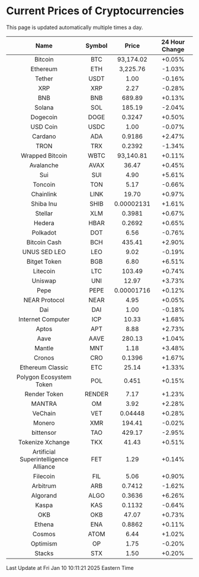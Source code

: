 # Current Prices of Cryptocurrencies
This page is updated automatically multiple times a day.

| Name | Symbol | Price | 24 Hour Change |
| :---: |:---:| :---: | :---: |
| Bitcoin | BTC | 93,174.02 | +0.05% |
| Ethereum | ETH | 3,225.76 | -1.03% |
| Tether | USDT | 1.00 | -0.16% |
| XRP | XRP | 2.27 | -0.28% |
| BNB | BNB | 689.89 | +0.13% |
| Solana | SOL | 185.19 | -2.04% |
| Dogecoin | DOGE | 0.3247 | +0.50% |
| USD Coin | USDC | 1.00 | -0.07% |
| Cardano | ADA | 0.9186 | +2.47% |
| TRON | TRX | 0.2392 | -1.34% |
| Wrapped Bitcoin | WBTC | 93,140.81 | +0.11% |
| Avalanche | AVAX | 36.47 | +0.45% |
| Sui | SUI | 4.90 | +5.61% |
| Toncoin | TON | 5.17 | -0.66% |
| Chainlink | LINK | 19.70 | +0.97% |
| Shiba Inu | SHIB | 0.00002131 | +1.61% |
| Stellar | XLM | 0.3981 | +0.67% |
| Hedera | HBAR | 0.2692 | +0.65% |
| Polkadot | DOT | 6.56 | -0.76% |
| Bitcoin Cash | BCH | 435.41 | +2.90% |
| UNUS SED LEO | LEO | 9.02 | -0.19% |
| Bitget Token | BGB | 6.80 | +6.51% |
| Litecoin | LTC | 103.49 | +0.74% |
| Uniswap | UNI | 12.97 | +3.73% |
| Pepe | PEPE | 0.00001716 | +0.12% |
| NEAR Protocol | NEAR | 4.95 | +0.05% |
| Dai | DAI | 1.00 | -0.18% |
| Internet Computer | ICP | 10.33 | +1.68% |
| Aptos | APT | 8.88 | +2.73% |
| Aave | AAVE | 280.13 | +1.04% |
| Mantle | MNT | 1.18 | +3.48% |
| Cronos | CRO | 0.1396 | +1.67% |
| Ethereum Classic | ETC | 25.14 | +1.33% |
| Polygon Ecosystem Token | POL | 0.451 | +0.15% |
| Render Token | RENDER | 7.17 | +1.23% |
| MANTRA | OM | 3.92 | +2.28% |
| VeChain | VET | 0.04448 | +0.28% |
| Monero | XMR | 194.41 | -0.02% |
| bittensor | TAO | 429.17 | -2.95% |
| Tokenize Xchange | TKX | 41.43 | +0.51% |
| Artificial Superintelligence Alliance | FET | 1.29 | +0.14% |
| Filecoin | FIL | 5.06 | +0.90% |
| Arbitrum | ARB | 0.7412 | -1.62% |
| Algorand | ALGO | 0.3636 | +6.26% |
| Kaspa | KAS | 0.1132 | -0.64% |
| OKB | OKB | 47.07 | +0.73% |
| Ethena | ENA | 0.8862 | +0.11% |
| Cosmos | ATOM | 6.44 | +1.02% |
| Optimism | OP | 1.75 | -0.20% |
| Stacks | STX | 1.50 | +0.20% |

Last Update at Fri Jan 10 10:11:21 2025 Eastern Time